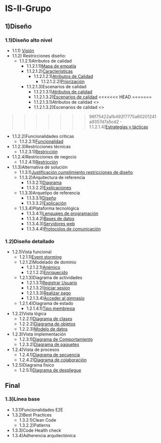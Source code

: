 # IS-ll-Grupo
## 1)Diseño 
### 1.1)Diseño alto nivel 
- 1.1.1) [Visión](1.1.1.md) 
- 1.1.2) Restricciones diseño:
	- 1.1.2.1)Atributos de calidad 
		- 1.1.2.1.1)[Mapa de empatía](1.1.2.1.1.md)
		- 1.1.2.1.2)[Características](1.1.2.1.2.md)
			 - 1.1.2.1.2.1)[Atributos de Calidad](1.1.2.1.2.1.md)
			    - 1.1.2.1.2.2)[Priorización](1.1.2.1.2.2.md)
	  -  1.1.2.1.3)Escenarios de calidad 
          - 1.1.2.1.3.1)[Atributos de calidad](1.1.2.1.3.1.md)
          - 1.1.2.1.3.2)[Escenarios de calidad](1.1.2.1.3.2.md)
<<<<<<< HEAD
=======
          - 1.1.2.1.3.1)Atributos de calidad <>
          - 1.1.2.1.3.2)Escenarios de calidad <>
>>>>>>> 96f75422afb492f7775a60201241a9357d7a5cd2
	  - 1.1.2.1.4)[Estrategias y tácticas](1.1.2.1.4.md) 
  - 1.1.2.2)Funcionalidades criticas 
	  - 1.1.2.2.1)[Funcionalidad](1.1.2.2.1.md)
  - 1.1.2.3)Restricciones técnicas 
	  - 1.1.2.3.1)[Restricción](1.1.2.3.1.md)
  - 1.1.2.4)Restricciones de negocio 
	  - 1.1.2.4.1)[Restricción](1.1.2.4.1.md)
 - 1.1.3)Alternativa de solución 
	 - 1.1.3.1)[Justificación cumplimiento restricciones de diseño](1.1.3.1.md)
	 - 1.1.3.2)Arquitectura de referencia 
	 	 - 1.1.3.2.1)[Diagrama](1.1.3.2.1.md)
		 - 1.1.3.2.2)[Explicaciones](1.1.3.2.2.md)
	 - 1.1.3.3)Arquetipo de referencia
		 - 1.1.3.3.1)[Diseño](1.1.3.3.1.md)
	 	 - 1.1.3.3.2)[Explicación](1.1.3.3.2.md)
	 - 1.1.3.4)Plataforma tecnológica
		 - 1.1.3.4.1)[Lenguajes de programación](1.1.3.4.1.md)
		 - 1.1.3.4.2)[Bases de datos](1.1.3.4.2.md)
		 - 1.1.3.4.3)[Servidores web](1.1.3.4.3.md)
		 - 1.1.3.4.4)[Protocolos de comunicación](1.1.3.4.4.md)
### 1.2)Diseño detallado
 - 1.2.1)Vista funcional 
	 - 1.2.1.1)[Event storming](1.2.1.1.md)
	 - 1.2.1.2)Modelado de dominio 
		 - 1.2.1.2.1)[Anémico](1.2.1.2.1.md)
		 - 1.2.1.2.2)[Enriquecido](1.2.1.2.2.md)
	 - 1.2.1.3)Diagrama de actividades 
		 - 1.2.1.3.1)[Registrar Usuario](1.2.1.3.1.md)
		 - 1.2.1.3.2)[Iniciar sesion](1.2.1.3.2.md)
		 - 1.2.1.3.3)[Realizar pago](1.2.1.3.3.md)
		 - 1.2.1.3.4)[Acceder al gimnasio](1.2.1.3.4.md)
	 - 1.2.1.4)Diagrama de estado 
		 - 1.2.1.4.1)[Tipo membresia](1.2.1.4.1.md)
- 1.2.2)Vista lógica 
	 - 1.2.2.1)[Diagrama de clases](1.2.2.1.md)
	 - 1.2.2.2)[Diagrama de objetos](1.2.2.2.md) 
	 - 1.2.2.3)[Modelo de datos](1.2.2.3.md)
- 1.2.3)Vista implementación 
	 - 1.2.3.1)[Diagrama de Comportamiento](1.2.3.1.md)
	 - 1.2.3.2)[Diagrama de paquetes](1.2.3.2.md) 
- 1.2.4)Vista de procesos 
	 - 1.2.4.1)[Diagrama de secuencia](1.2.4.1.md)
	 - 1.2.4.2)[Diagrama de colaboración](1.2.4.2.md)
- 1.2.5)Diagrama fisico 
	 - 1.2.5.1)[Diagrama de despliegue](1.2.5.1.md) 
## Final
### 1.3)Línea base 
- 1.3.1)Funcionalidades E2E
- 1.3.2)Best Practices
	- 1.3.2.1)Clean Code 
	- 1.3.2.2)Patlerns
- 1.3.3)Code Health check
- 1.3.4)Adherencia arquitectónica
